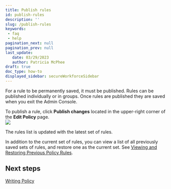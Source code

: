 ```yaml
---
title: Publish rules
id: publish-rules
description: ''
slug: /publish-rules
keywords: 
 - faq
 - help
pagination_next: null
pagination_prev: null
last_update: 
   date: 03/29/2023
   author: Patricia McPhee
draft: true
doc_type: how-to
displayed_sidebar: secureWorkforceSidebar
---
```


<!-- this is NOT a standalone topic because it's part of the "policy creation" process -->

For a rule to be permanently saved, it must be published. Rules can be published individually or in groups. Once rules are published they are saved when you exit the Admin Console.

To publish a rule, click **Publish changes** located in the upper-right corner of the **Edit Policy** page.  
![](/images/pol_publish_rule.png)

The rules list is updated with the latest set of rules.

In addition to the current set of rules, you can view a list of all previously saved sets of rules, and restore one as the current set. See [Viewing and Restoring Previous Policy Rules](/docs/secure-work/workforce-settings/policy/policy-viewing/viewing-and-restoring-previous-policy-rules).

## Next steps

[Writing Policy](/docs/secure-work/workforce-settings/policy/policy-writing/writing-policy)